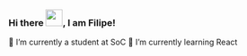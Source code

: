 ### Hi there <img src="https://raw.githubusercontent.com/MartinHeinz/MartinHeinz/master/wave.gif" width="30px">, I am Filipe!

🔭 I’m currently a student at SoC
🌱 I’m currently learning React

<!--
**proencaf/proencaf** is a ✨ _special_ ✨ repository because its `README.md` (this file) appears on your GitHub profile.

Here are some ideas to get you started:

- 🔭 I’m currently working on ...
- 🌱 I’m currently learning ...
- 👯 I’m looking to collaborate on ...
- 🤔 I’m looking for help with ...
- 💬 Ask me about ...
- 📫 How to reach me: ...
- 😄 Pronouns: ...
- ⚡ Fun fact: 
-->
